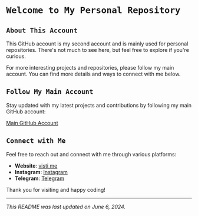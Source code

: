 # `Welcome to My Personal Repository`

## `About This Account`
This GitHub account is my second account and is mainly used for personal repositories. There's not much to see here, but feel free to explore if you're curious.

For more interesting projects and repositories, please follow my main account. You can find more details and ways to connect with me below.

## `Follow My Main Account`
Stay updated with my latest projects and contributions by following my main GitHub account:

[Main GitHub Account](https://github.com/alfajarjaya)

## `Connect with Me`
Feel free to reach out and connect with me through various platforms:

- **Website**: [visti me](https://alfajjar.vercel.app)
- **Instagram**: [Instagram](https://www.instagram.com/bang_jarrrz)
- **Telegram**: [Telegram](https://t.me/Njir_18)

Thank you for visiting and happy coding!

---

*_This README was last updated on June 6, 2024._*